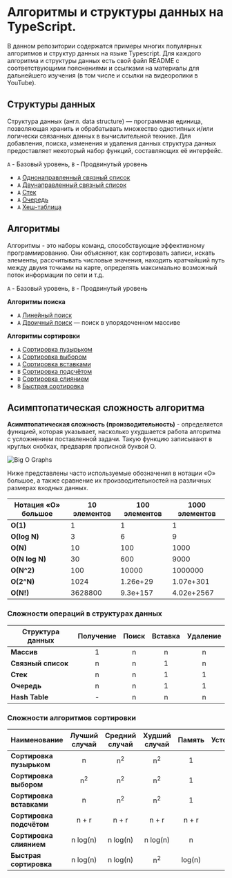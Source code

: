 # Алгоритмы и структуры данных на TypeScript.

В данном репозитории содержатся примеры многих популярных алгоритмов и структур данных на языке Typescript. Для каждого алгоритма и 
структуры данных есть свой файл README с соответствующими пояснениями и ссылками на материалы для дальнейшего 
изучения (в том числе и ссылки на видеоролики в YouTube).

## Структуры данных

Структура данных (англ. data structure) — программная единица, позволяющая хранить и обрабатывать множество однотипных и/или логически 
связанных данных в вычислительной технике. Для добавления, поиска, изменения и удаления данных структура данных предоставляет некоторый 
набор функций, составляющих её интерфейс.

`A` - Базовый уровень, `B` - Продвинутый уровень

* `A` [Однонаправленный связный список](src/data-structures/linked-list)
* `A` [Двунаправленный связный список](src/data-structures/double-linked-list)
* `A` [Стек](src/data-structures/stack)
* `A` [Очередь](src/data-structures/queue)
* `A` [Хеш-таблица](src/data-structures/hash-table)

## Алгоритмы

Алгоритмы - это наборы команд, способствующие эффективному программированию. Они объясняют, как сортировать записи, искать элементы, 
рассчитывать числовые значения, находить кратчайший путь между двумя точками на карте, определять максимально возможный поток 
информации по сети и т.д.

`A` - Базовый уровень, `B` - Продвинутый уровень

**Алгоритмы поиска**
* `A` [Линейный поиск](src/algorithms/search/linear-search)
* `A` [Двоичный поиск](src/algorithms/search/binary-search) — поиск в упорядоченном массиве

**Алгоритмы сортировки**
* `A` [Сортировка пузырьком](src/algorithms/sorting/bubble-sort)
* `A` [Сортировка выбором](src/algorithms/sorting/selection-sort)
* `A` [Сортировка вставками](src/algorithms/sorting/insertion-sort)
* `B` [Сортировка подсчётом](src/algorithms/sorting/counting-sort)
* `B` [Сортировка слиянием](src/algorithms/sorting/merge-sort)
* `B` [Быстрая сортировка](src/algorithms/sorting/quick-sort)

## Асимптопатическая сложность алгоритма

**Асимптопатическая сложность (производительность)** - определяется функцией, которая указывает, насколько ухудшается работа алгоритма 
с усложнением поставленной задачи. Такую функцию записывают в круглых скобках, предваряя прописной буквой О.

![Big O Graphs](./assets/big-o-graph.png)

Ниже представлены часто используемые обозначения в нотации «О» большое, а также сравнение их производительностей на различных размерах входных данных.

| Нотация «О» большое | 10 элементов | 100 элементов | 1000 элементов |
| ------------------- | ------------ | ------------- | -------------- |
| **O(1)**            | 1            | 1             | 1              |
| **O(log N)**        | 3            | 6             | 9              |
| **O(N)**            | 10           | 100           | 1000           |
| **O(N log N)**      | 30           | 600           | 9000           |
| **O(N^2)**          | 100          | 10000         | 1000000        |
| **O(2^N)**          | 1024         | 1.26e+29      | 1.07e+301      |
| **O(N!)**           | 3628800      | 9.3e+157      | 4.02e+2567     |

### Сложности операций в структурах данных

| Структура данных           | Получение | Поиск     | Вставка   | Удаление  |
| -------------------------- | :-------: | :-------: | :-------: | :-------: |
| **Массив**                 | 1         | n         | n         | n         |
| **Связный список**         | n         | n         | 1         | n         |
| **Стек**                   | n         | n         | 1         | 1         |
| **Очередь**                | n         | n         | 1         | 1         |
| **Hash Table**             | -         | n         | n         | n         |

### Сложности алгоритмов сортировки

| Наименование               | Лучший случай | Средний случай | Худший случай | Память | Устойчивость |
| -------------------------- | :-----------: | :------------: | :-----------: | :----: | :----------: |
| **Сортировка пузырьком**   | n             | n<sup>2</sup>  | n<sup>2</sup> | 1      | Да           |
| **Сортировка выбором**     | n<sup>2</sup> | n<sup>2</sup>  | n<sup>2</sup> | 1      | Нет          |
| **Сортировка вставками**   | n             | n<sup>2</sup>  | n<sup>2</sup> | 1      | Да           |
| **Сортировка подсчётом**   | n + r         | n + r          | n + r         | n + r  | Да           |
| **Сортировка слиянием**    | n&nbsp;log(n) | n&nbsp;log(n)  | n&nbsp;log(n) | n      | Да           |
| **Быстрая сортировка**     | n&nbsp;log(n) | n&nbsp;log(n)  | n<sup>2</sup> | log(n) | Нет          |

